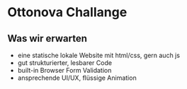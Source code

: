 # Ottonova Challange

## Was wir erwarten
- eine statische lokale Website mit html/css, gern auch js
- gut strukturierter, lesbarer Code
- built-in Browser Form Validation
- ansprechende UI/UX, flüssige Animation